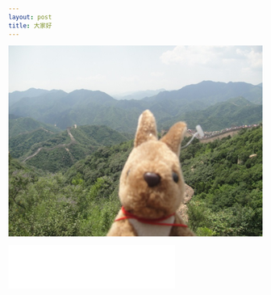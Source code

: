 ```yaml
---
layout: post
title: 大家好
---
```



![打个招呼。](/images/AusK.jpg)

<iframe frameborder="no" border="0" marginwidth="0" marginheight="0" width=330 height=86 src="//music.163.com/outchain/player?type=2&id=2002030&auto=1&height=66"></iframe>
